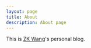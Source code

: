 ```yaml
---
layout: page
title: About
description: About page
---
```

This is [ZK Wang](http://pasa-bigdata.nju.edu.cn/people/wangzhaokang/index.html)'s personal blog.